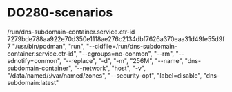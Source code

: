 # DO280-scenarios
/run/dns-subdomain-container.service.ctr-id
7279bde788aa922e70d350e1118ae276c2134dbf7626a370eaa31d49fe55d9f7
"/usr/bin/podman",
                    "run",
                    "--cidfile=/run/dns-subdomain-container.service.ctr-id",
                    "--cgroups=no-conmon",
                    "--rm",
                    "--sdnotify=conmon",
                    "--replace",
                    "-d",
                    "-m",
                    "256M",
                    "--name",
                    "dns-subdomain-container",
                    "--network",
                    "host",
                    "-v",
                    "/data/named/:/var/named/zones",
                    "--security-opt",
                    "label=disable",
                    "dns-subdomain:latest"

